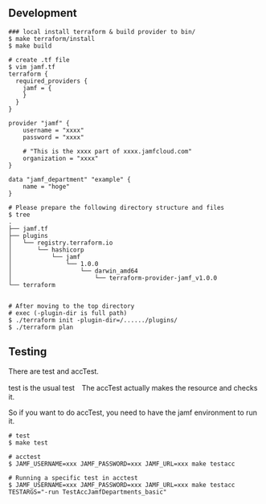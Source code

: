 ## Development

```shell
### local install terraform & build provider to bin/
$ make terraform/install
$ make build

# create .tf file
$ vim jamf.tf
terraform {
  required_providers {
    jamf = {
    }
  }
}

provider "jamf" {
    username = "xxxx"
    password = "xxxx"

    # "This is the xxxx part of xxxx.jamfcloud.com"
    organization = "xxxx"
}

data "jamf_department" "example" {
    name = "hoge"
}

# Please prepare the following directory structure and files
$ tree
.
├── jamf.tf
├── plugins
│   └── registry.terraform.io
│       └── hashicorp
│           └── jamf
│               └── 1.0.0
│                   └── darwin_amd64
│                       └── terraform-provider-jamf_v1.0.0
└── terraform


# After moving to the top directory
# exec (-plugin-dir is full path)
$ ./terraform init -plugin-dir=/....../plugins/
$ ./terraform plan
```

## Testing

There are test and accTest.

test is the usual test　The accTest actually makes the resource and checks it.

So if you want to do accTest, you need to have the jamf environment to run it.

```shell
# test
$ make test

# acctest
$ JAMF_USERNAME=xxx JAMF_PASSWORD=xxx JAMF_URL=xxx make testacc

# Running a specific test in acctest
$ JAMF_USERNAME=xxx JAMF_PASSWORD=xxx JAMF_URL=xxx make testacc TESTARGS="-run TestAccJamfDepartments_basic"
```
